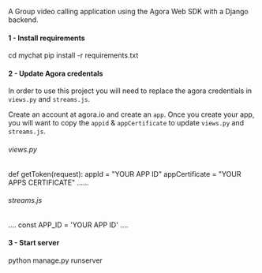 A Group video calling application using the Agora Web SDK with a Django backend.

#### 1 - Install requirements
cd mychat
pip install -r requirements.txt

#### 2 - Update Agora credentals
In order to use this project you will need to replace the agora credentials in `views.py` and `streams.js`.

Create an account at agora.io and create an `app`. Once you create your app, 
you will want to copy the `appid` & `appCertificate` to update `views.py` and `streams.js`. 

###### views.py
def getToken(request):
    appId = "YOUR APP ID"
    appCertificate = "YOUR APPS CERTIFICATE"
    ......

###### streams.js
....
const APP_ID = 'YOUR APP ID'
....

#### 3 - Start server
python manage.py runserver




